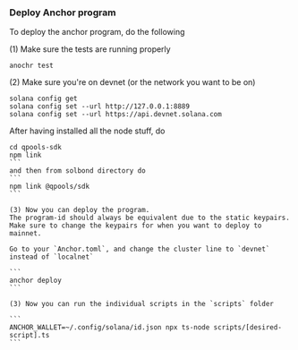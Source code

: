 ### Deploy Anchor program

To deploy the anchor program, do the following

(1) Make sure the tests are running properly

```
anochr test
```

(2) Make sure you're on devnet (or the network you want to be on)

``` 
solana config get
solana config set --url http://127.0.0.1:8889
solana config set --url https://api.devnet.solana.com

```

After having installed all the node stuff, do 

````
cd qpools-sdk
npm link 
```
and then from solbond directory do 
```
npm link @qpools/sdk
```

(3) Now you can deploy the program. 
The program-id should always be equivalent due to the static keypairs.
Make sure to change the keypairs for when you want to deploy to mainnet. 

Go to your `Anchor.toml`, and change the cluster line to `devnet` instead of `localnet`

``` 
anchor deploy
```

(3) Now you can run the individual scripts in the `scripts` folder

```
ANCHOR_WALLET=~/.config/solana/id.json npx ts-node scripts/[desired-script].ts 
```